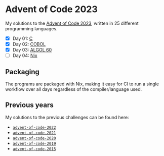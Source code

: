 <!-- Automatically generated from README.md.gyb, do not edit directly! -->

# Advent of Code 2023

My solutions to the [Advent of Code 2023](https://adventofcode.com/2023), written in 25 different programming languages.

- [x] Day 01: [C](day01/src/day01.c)
- [x] Day 02: [COBOL](day02/src/day02.cob)
- [x] Day 03: [ALGOL 60](day03/src/day03.alg)
- [ ] Day 04: [Nix](day04/src/day04.nix)

## Packaging

The programs are packaged with Nix, making it easy for CI to run a single workflow over all days regardless of the compiler/language used.

## Previous years

My solutions to the previous challenges can be found here:

- [`advent-of-code-2022`](https://github.com/fwcd/advent-of-code-2022)
- [`advent-of-code-2021`](https://github.com/fwcd/advent-of-code-2021)
- [`advent-of-code-2020`](https://github.com/fwcd/advent-of-code-2020)
- [`advent-of-code-2019`](https://github.com/fwcd/advent-of-code-2019)
- [`advent-of-code-2015`](https://github.com/fwcd/advent-of-code-2015)
